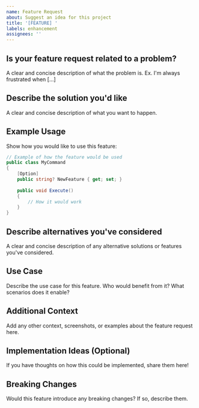 ```yaml
---
name: Feature Request
about: Suggest an idea for this project
title: '[FEATURE] '
labels: enhancement
assignees: ''
---
```


## Is your feature request related to a problem?

A clear and concise description of what the problem is. Ex. I'm always frustrated when [...]

## Describe the solution you'd like

A clear and concise description of what you want to happen.

## Example Usage

Show how you would like to use this feature:

```csharp
// Example of how the feature would be used
public class MyCommand
{
    [Option]
    public string? NewFeature { get; set; }
    
    public void Execute()
    {
        // How it would work
    }
}
```

## Describe alternatives you've considered

A clear and concise description of any alternative solutions or features you've considered.

## Use Case

Describe the use case for this feature. Who would benefit from it? What scenarios does it enable?

## Additional Context

Add any other context, screenshots, or examples about the feature request here.

## Implementation Ideas (Optional)

If you have thoughts on how this could be implemented, share them here!

## Breaking Changes

Would this feature introduce any breaking changes? If so, describe them.
